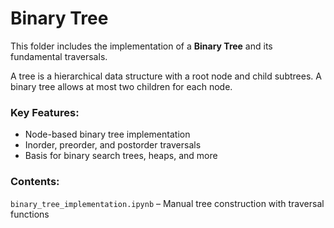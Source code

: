 # Binary Tree

This folder includes the implementation of a **Binary Tree** and its fundamental traversals.

A tree is a hierarchical data structure with a root node and child subtrees. A binary tree allows at most two children for each node.

### Key Features:
- Node-based binary tree implementation
- Inorder, preorder, and postorder traversals
- Basis for binary search trees, heaps, and more

### Contents:
`binary_tree_implementation.ipynb` – Manual tree construction with traversal functions

